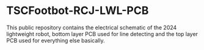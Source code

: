 # TSCFootbot-RCJ-LWL-PCB
This public repository contains the electrical schematic of the 2024 lightweight robot, bottom layer PCB used for line detecting and the top layer PCB used for everything else basically.

